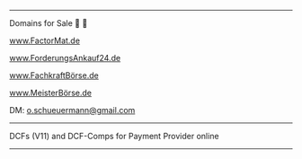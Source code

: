 ---------------------------------

Domains for Sale 🦄 🚀


www.FactorMat.de

www.ForderungsAnkauf24.de

www.FachkraftBörse.de

www.MeisterBörse.de

DM: o.schueuermann@gmail.com

--------------------------------

DCFs (V11) and DCF-Comps for Payment Provider online  

---------------------------------

